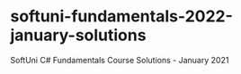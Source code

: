 # softuni-fundamentals-2022-january-solutions
SoftUni C# Fundamentals Course Solutions - January 2021
